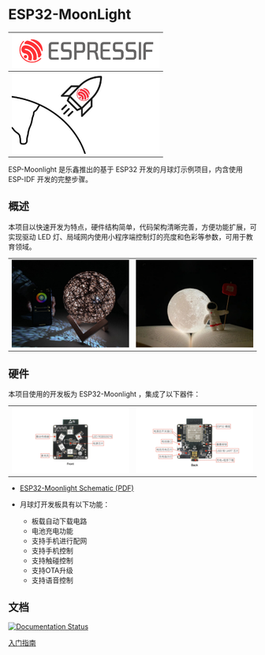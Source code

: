 # ESP32-MoonLight


| <img src="docs/_static/espressif-logo.svg" alt="espressif-logo" width="300" /> |
| ------------------------------------------------------------ |
| <img src="docs/_static/cover_page_pdf.jpg" alt="cover_page_pdf" width="300" /> |

ESP-Moonlight 是乐鑫推出的基于 ESP32 开发的月球灯示例项目，内含使用 ESP-IDF 开发的完整步骤。

## 概述

本项目以快速开发为特点，硬件结构简单，代码架构清晰完善，方便功能扩展，可实现驱动 LED 灯、局域网内使用小程序端控制灯的亮度和色彩等参数，可用于教育领域。

<table>
    <tr>
        <td ><img src="docs/_static/moonlight2.jpg" alt="moonlight" width=450 /></td>
        <td ><img src="docs/_static/moonlight_cover.jpg" alt="moonlight" width=450 /></td>
    </tr>
</table>


## 硬件

本项目使用的开发板为 ESP32-Moonlight ，集成了以下器件：

<table>
    <tr>
        <td ><div align=center><img src="docs/_static/ESP-Moonlight_front.png" alt="moonlight" width=460 /></div></td>
        <td ><div align=center><img src="docs/_static/ESP-Moonlight_back.png" alt="moonlight" width=460 /></div></td>
    </tr>
</table>

- [ESP32-Moonlight Schematic (PDF)](hardware/ESP-Moonlight_V2.0_N_XX_20200421_V0.3/01_Schematic/SCH_ESP-MOONLIGHT_V2_0_20200421A.pdf)

- 月球灯开发板具有以下功能：
  - 板载自动下载电路
  - 电池充电功能
  - 支持手机进行配网
  - 支持手机控制
  - 支持触碰控制
  - 支持OTA升级
  - 支持语音控制



## 文档

[![Documentation Status](https://readthedocs.com/projects/espressif-esp-moonlight/badge/?version=latest)](https://docs.espressif.com/projects/espressif-esp-moonlight/zh_CN/latest/)

[入门指南](https://docs.espressif.com/projects/espressif-esp-moonlight/zh_CN/latest/gettingstarted.html)